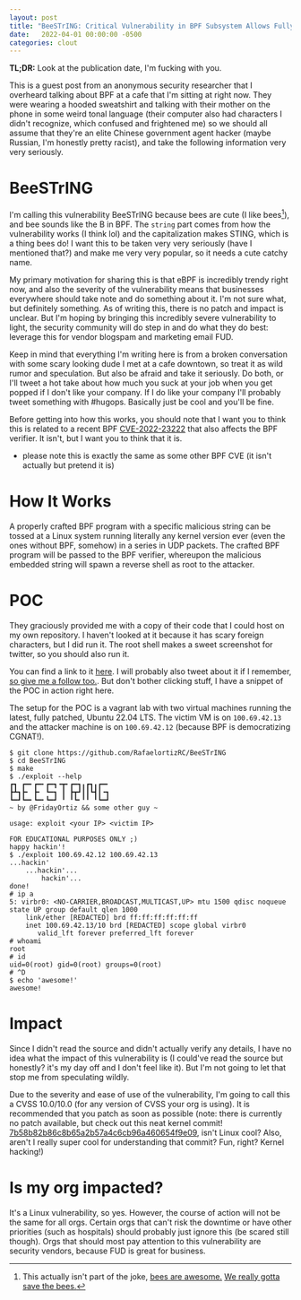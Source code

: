 ```yaml
---
layout: post
title: "BeeSTrING: Critical Vulnerability in BPF Subsystem Allows Fully Unauthenticated RCE as Root"
date:   2022-04-01 00:00:00 -0500
categories: clout
---
```


**TL;DR:** Look at the publication date, I'm fucking with you.

This is a guest post from an anonymous security researcher that I overheard
talking about BPF at a cafe that I'm sitting at right now. They were wearing a
hooded sweatshirt and talking with their mother on the phone in some weird
tonal language (their computer also had characters I didn't recognize, which
confused and frightened me) so we should all assume that they're an elite
Chinese government agent hacker (maybe Russian, I'm honestly pretty racist),
and take the following information very very seriously.

# BeeSTrING

I'm calling this vulnerability BeeSTrING because bees are cute (I like
bees[^bees]), and bee sounds like the B in BPF. The `string` part comes from
how the vulnerability works (I think lol) and the capitalization makes STING,
which is a thing bees do! I want this to be taken very very seriously (have I
mentioned that?) and make me very very popular, so it needs a cute catchy name.

My primary motivation for sharing this is that eBPF is incredibly trendy right
now, and also the severity of the vulnerability means that businesses
everywhere should take note and do something about it. I'm not sure what, but
definitely something.  As of writing this, there is no patch and impact is
unclear. But I'm hoping by bringing this incredibly severe vulnerability to
light, the security community will do step in and do what they do best:
leverage this for vendor blogspam and marketing email FUD.

Keep in mind that everything I'm writing here is from a broken conversation
with some scary looking dude I met at a cafe downtown, so treat it as wild
rumor and speculation. But also be afraid and take it seriously. Do both, or
I'll tweet a hot take about how much you suck at your job when you get popped
if I don't like your company. If I do like your company I'll probably tweet
something with #hugops. Basically just be cool and you'll be fine.

Before getting into how this works, you should note that I want you to think
this is related to a recent BPF
[CVE-2022-23222](https://cve.mitre.org/cgi-bin/cvename.cgi?name=CVE-2022-23222)
that also affects the BPF verifier. It isn't, but I want you to think that it
is.

* please note this is exactly the same as some other BPF CVE (it isn't actually but pretend it is)

[^bees]: This actually isn't part of the joke, [bees are awesome.](https://www.nrcs.usda.gov/wps/portal/nrcs/detail/national/plantsanimals/pollinate/?cid=stelprdb1263263)
[We really gotta save the bees.](https://thebeeconservancy.org/10-ways-to-save-the-bees/)

# How It Works

A properly crafted BPF program with a specific malicious string can be tossed
at a Linux system running literally any kernel version ever (even the ones
without BPF, somehow) in a series in UDP packets. The crafted BPF program will
be passed to the BPF verifier, whereupon the malicious embedded string will
spawn a reverse shell as root to the attacker.

# POC

They graciously provided me with a copy of their code that I could host on my
own repository.  I haven't looked at it because it has scary foreign characters,
but I did run it. The root shell makes a sweet screenshot for twitter, so you
should also run it.

You can find a link to it [here](https://github.com/RafaelOrtizRC/BeeSTrING). I
will probably also tweet about it if I remember, [so give me a follow
too.](https://twitter.com/FridayOrtiz). But don't bother clicking stuff, I have
a snippet of the POC in action right here. 

The setup for the POC is a vagrant lab with two virtual machines running the
latest, fully patched, Ubuntu 22.04 LTS. The victim VM is on `100.69.42.13` and
the attacker machine is on `100.69.42.12` (because BPF is democratizing
CGNAT!).

```
$ git clone https://github.com/RafaelortizRC/BeeSTrING
$ cd BeeSTrING
$ make
$ ./exploit --help
┏┓ ┏━╸┏━╸┏━┓╺┳╸┏━┓╻┏┓╻┏━╸
┣┻┓┣╸ ┣╸ ┗━┓ ┃ ┣┳┛┃┃┗┫┃╺┓
┗━┛┗━╸┗━╸┗━┛ ╹ ╹┗╸╹╹ ╹┗━┛
~ by @FridayOrtiz && some other guy ~

usage: exploit <your IP> <victim IP>

FOR EDUCATIONAL PURPOSES ONLY ;)
happy hackin'!
$ ./exploit 100.69.42.12 100.69.42.13
...hackin'
    ...hackin'...
        hackin'...
done!
# ip a
5: virbr0: <NO-CARRIER,BROADCAST,MULTICAST,UP> mtu 1500 qdisc noqueue state UP group default qlen 1000
    link/ether [REDACTED] brd ff:ff:ff:ff:ff:ff
    inet 100.69.42.13/10 brd [REDACTED] scope global virbr0
       valid_lft forever preferred_lft forever
# whoami
root
# id
uid=0(root) gid=0(root) groups=0(root)
# ^D
$ echo 'awesome!'
awesome!
```

# Impact

Since I didn't read the source and didn't actually verify any details, I have
no idea what the impact of this vulnerability is (I could've read the source
but honestly?  it's my day off and I don't feel like it). But I'm not going to
let that stop me from speculating wildly.

Due to the severity and ease of use of the vulnerability, I'm going to call
this a CVSS 10.0/10.0 (for any version of CVSS your org is using). It is
recommended that you patch as soon as possible (note: there is currently no
patch available, but check out this neat kernel commit!
[7b58b82b86c8b65a2b57a4c6cb96a460654f9e09](https://git.kernel.org/pub/scm/linux/kernel/git/torvalds/linux.git/commit/?id=7b58b82b86c8b65a2b57a4c6cb96a460654f9e09),
isn't Linux cool? Also, aren't I really super cool for understanding that
commit?  Fun, right? Kernel hacking!)

# Is my org impacted?

It's a Linux vulnerability, so yes. However, the course of action will not be
the same for all orgs. Certain orgs that can't risk the downtime or have other
priorities (such as hospitals) should probably just ignore this (be scared
still though). Orgs that should most pay attention to this vulnerability are
security vendors, because FUD is great for business.

